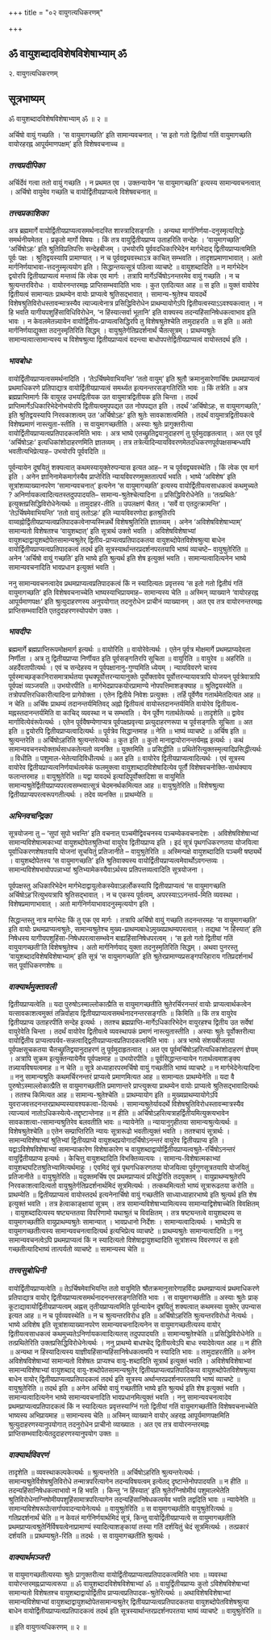 +++
title = "०२ वायुगत्यधिकरणम्"

+++


## ॐ वायुशब्दादविशेषविशेषाभ्याम् ॐ

२. वायुगत्यधिकरणम्

## **सूत्रभाष्यम्**

ॐ वायुशब्दादविशेषविशेषाभ्याम् ॐ ॥ २ ॥

अर्चिषो वायुं गच्छति । ‘स वायुमागच्छति’ इति सामान्यवचनात् । ‘स इतो गतो द्वितीयां गतिं वायुमागच्छति वायोरहरह्न आपूर्यमाणपक्षम्’ इति विशेषवचनाच्च ॥

### ***तत्त्वप्रदीपिका***

अर्चिर्देवं गत्वा ततो वायुं गच्छति । न प्रथमत एव । उक्तन्यायेन ‘स वायुमागच्छति’ इत्यस्य सामान्यवचनत्वात् । अर्चिषो वायुमेव गच्छति च वायोर्द्वितीयप्राप्यत्वे विशेषवचनात् ॥

### ***तत्त्वप्रकाशिका***

अत्र ब्रह्ममार्गे वायोर्द्वितीयप्राप्यत्वसमर्थनादस्ति शास्त्रादिसङ्गतिः । अन्यथा मार्गानिर्णया-दनुस्मृत्यसिद्धेः समर्थनीयमेतत् । प्रकृतो मार्गो विषयः । किं तत्र वायुर्द्वितीयप्राप्य उताहरिति सन्देहः । ‘वायुमागच्छति’ ‘अर्चिषोऽहः’ इति श्रुतिविप्रतिपत्तिः सन्देहबीजम् । उभयोरपि पूर्ववदधिकारिभेदेन मार्गभेदाद् द्वितीयप्राप्यत्वमिति पूर्वः पक्षः । श्रुतिद्वयस्यापि प्रामाण्यात् । न च पूर्ववद्व्यवस्थाऽत्र काचित् सम्भवति । तादृशप्रमाणाभावात् । अतो मार्गनिर्णयाभावा-त्तदनुस्मृत्ययोग इति । सिद्धान्तयत्सूत्रं पठित्वा व्याचष्टे ॥ वायुशब्दादिति ॥ न मार्गभेदेन द्वयोरपि द्वितीयप्राप्यत्वं मन्तव्यं किं त्वेक एव मार्गः । तत्रापि मार्गेऽर्चिषोऽनन्तरमेव वायुं गच्छति । न च श्रुत्यन्तरविरोधः । वायोरनन्तरमह्नः प्राप्तिसम्भवादिति भावः । कुत एतदित्यत आह ॥ स इति ॥ युक्तं वायोरेव द्वितीयत्वं सामान्यतः प्राथम्येन वायोः प्राप्यत्वे श्रुतिसद्भावात् । सामान्य-श्रुतेश्च यावदर्थे विशेषश्रुतिविरोधस्तावन्मात्रस्यैव त्याज्यत्वेनात्र प्रसिद्धिविरोधेन प्राथम्यायोगेऽपि द्वितीयत्वस्याऽऽवश्यकत्वात् । न हि भवति यागीयपशुहिंसाविधिविरोधेन, ‘न हिंस्यात्सर्वा भूतानि’ इति वाक्यस्य तदन्यहिंसानिषेधकत्वाभाव इति भावः । न केवलमेतन्न्यायेन वायोर्द्वितीय-प्राप्यत्वसिद्धिरपि तु विशेषश्रुतेश्चेति तामुदाहरति ॥ स इति ॥ अतो मार्गनिर्णयाद्युक्ता तदनुस्मृतिरिति सिद्धम् । वायुश्रुतेर्गतिप्रदर्शनार्थं चैतत्सूत्रम् । प्राथम्यश्रुतेः सामान्यत्वात्सामान्यस्य च विशेषश्रुत्या द्वितीयप्राप्यत्वं वदन्त्या बाधोपपत्तेर्द्वितीयप्राप्यत्वं वायोस्तदर्थ इति ।

### ***भावबोधः***

वायोर्द्वितीयप्राप्यत्वसमर्थनादिति । ‘तेऽर्चिषमेवाभियन्ति’ ‘ततो वायुम्’ इति श्रुतौ क्रमानुसारेणार्चिषः प्रथमप्राप्यत्वं प्रथमाधिकरणे प्रतिपाद्यात्र वायोर्द्वितीयप्राप्यत्वं समर्थ्यत इत्यनन्तरसङ्गतिरिति भावः ॥ किं तत्रेति ॥ अत्र ब्रह्मप्राप्तिमार्गः किं वायुरह उभयद्वितीयक उत वायुमात्रद्वितीयक इति चिन्ता । तदर्थं प्राप्तिमार्गेऽधिकारिभेदेनोभयोरपि द्वितीयत्वमुपपद्यत उत नोपपद्यत इति । तदर्थं ‘अर्चिषोऽहः, स वायुमागच्छति,’ इति श्रुतिद्वयस्यापि निरवकाशत्वम् उत ‘अर्चिषोऽहः’ इति श्रुतेः सावकाशत्वमिति । तदर्थं वायुमात्रद्वितीयकत्वे विशेषप्रमाणं नास्त्युता-स्तीति । स वायुमागच्छतीति । अस्याः श्रुतेः प्रागुक्तरीत्या वायोर्द्वितीयप्राप्यत्वप्रतिपादकत्वमिति भावः । अत्र भाष्ये एतच्छ्रुतिद्वयानुदाहरणं तु पूर्वमुदाहृतत्वात् । अत एव पूर्वं ‘अर्चिषोऽहः’ इत्यधिकांशोदाहरणमिति ज्ञातव्यम् । तत्र तत्रेत्यादिन्यायविवरणमेतदधिकरणपूर्वपक्षसम्बन्ध्यपि भवतीत्यभिप्रेत्याह– उभयोरपि पूर्ववदिति ॥

पूर्वन्यायेन दूषयितुं शक्यत्वात् कथमस्यायुक्तेरुपन्यास इत्यत आह– न च पूर्ववद्व्यवस्थेति । किं त्वेक एव मार्ग इति । अनेन ज्ञानिनामेकमार्गस्यैव प्राप्तेरिति न्यायविवरणमुक्ततात्पर्यं भवति । भाष्ये ‘अविशेष’ इति सूत्रांशव्याख्यानपरेण ‘सामान्यवचनात्’ इत्यनेन ‘स वायुमागच्छति’ इत्यस्य वायोर्द्वितीयत्वसाधकत्वं कथमुच्यते ? अनिर्णायकत्वादित्यतस्तदुपपादयति– सामान्य-श्रुतेश्चेत्यादिना ॥ प्रसिद्धिविरोधेनेति ॥ ‘तत्प्रथितेः’ इत्युक्तप्रसिद्धिविरोधेनेत्यर्थः ॥ तामुदाहर-तीति ॥ उपलक्षणं चैतत् । ‘सर्वे वा एतदुत्क्रामन्ति’ । ‘तेऽर्चिषमेवाभियन्ति’ ‘ततो वायुं ततोऽहः’ इति न्यायविवरणोदा हृतश्रुतिरपि वाय्वह्नोर्द्वितीयप्राप्यत्वप्रतिपादकत्वेनाप्यस्मिन्नर्थे विशेषश्रुतिरिति ज्ञातव्यम् । अनेन ‘अविशेषविशेषाभ्याम्’ सामान्यतो विशेषतश्च ‘वायुशब्दात्’ इति सूत्रार्थ उक्तो भवति । अविशेषविशेषाभ्यां वायुशब्दाद्वायुशब्दोपेतसामान्यश्रुतेर् द्वितीय-प्राप्यत्वप्रतिपादकतया वायुशब्दोपेतविशेषश्रुत्या बाधेन वायोर्द्वितीयप्राप्यत्वप्रतिपादकत्वं तदर्थ इति सूत्रस्यार्थान्तरप्रदर्शनपरतयापि भाष्यं व्याचष्टे– वायुश्रुतेरिति ॥ अनेन ‘अर्चिषो वायुं गच्छति’ इति भाष्ये इति श्रुत्यर्थ इति शेष इत्युक्तं भवति । सामान्यत्वादित्यनेन भाष्ये सामान्यवचनादिति भावप्रधान इत्युक्तं भवति ।

ननु सामान्यवचनत्वादेव प्रथमप्राप्यत्वप्रतिपादकत्वं किं न स्यादित्यतः प्रवृत्तस्य ‘स इतो गतो द्वितीयं गतिं वायुमागच्छति’ इति विशेषवचनाच्चेति भाष्यस्याभिप्रायमाह– सामान्यस्य चेति ॥ अस्मिन् व्याख्याने ‘वायोरहरह्न आपूर्यमाणपक्षः’ इति श्रुत्युदाहरणस्य अनुपयोगात् तदनुरोधेन प्राचीनं व्याख्यानम् । अत एव तत्र वायोरनन्तरमह्नः प्राप्तिसम्भवादिति एतदुदाहरणस्योपयोग उक्तः ।

### ***भावदीपः***

ब्रह्ममार्गे ब्रह्मप्राप्तिरूपमोक्षमार्ग इत्यर्थः ॥ वायोरिति ॥ वायोरेवेत्यर्थः । एतेन पूर्वत्र मोक्षमार्गे प्रथमप्राप्यदेवता निर्णीता । अत्र तु द्वितीयप्राप्या निर्णीयत इति पूर्वसङ्गतिरपि सूचिता ॥ वायुरिति ॥ वायुरेव ॥ अहरिति ॥ अहर्देवतापीत्यर्थः । एवं च सन्देहस्य न पूर्वपक्षानानु-गुण्यमिति ध्येयम् । न्यायविवरणे चास्य पूर्वस्माच्छङ्कानिरासमात्रार्थतया पृथक्पूर्वोत्तरन्यायानुक्तेः पूर्वोक्तावेव पूर्वोत्तरन्यायावत्रापि योजयन् पूर्वत्रेवात्रापि पूर्वपक्षं व्यञ्जयति ॥ उभयोरपीति ॥ मार्गभेदप्रापकयोरप्रामाण्ये नोपपत्तिमाशङ्क्याह ॥ श्रुतिद्वयस्येति ॥ तत्रोपपत्तिरधिकारीत्यादिना प्रागेवोक्ता । एतेन द्वितीये निवेशः प्रत्युक्तः । तर्हि पूर्वेणैव गतार्थमेतदित्यत आह ॥ न चेति ॥ अर्चिषः प्राथम्यं तदानन्तर्यमितिवद् अह्नो द्वितीयत्वं वायोस्तदानन्तर्यमिति वायोरेव द्वितीयत्व-मह्नस्तदानन्तर्यमिति वा काचिद् व्यवस्था न च सम्भवति । येन पूर्वेण गतार्थतेत्यर्थः ॥ तादृशेति ॥ द्वावेव मार्गावित्येवंरूपेत्यर्थः । एतेन पूर्ववैषम्येणाप्यत्र पूर्वपक्षप्रवृत्त्या प्रत्युदाहरणरूपा च पूर्वसङ्गतिः सूचिता ॥ अत इति ॥ द्वयोरपि द्वितीयप्राप्यत्वादित्यर्थः ॥ पूर्वत्रेव सिद्धान्तमाह ॥ नेति ॥ भाष्यं व्याचष्टे ॥ अर्चिष इति ॥ श्रुत्यन्तरेति ॥ अर्चिषोऽहरिति श्रुत्यन्तरेत्यर्थः ॥ कुत इति ॥ कुतो मानाद्वायोरानन्तर्यमह्न इत्यर्थः । कथं सामान्यवचनस्योक्तार्थसाधकतेत्यतो व्यनक्ति ॥ युक्तमिति ॥ प्रसिद्धीति ॥ प्रथितेरित्युक्तस्मृत्यादिप्रसिद्धीत्यर्थः ॥ विधीति ॥ पशुमाल-भेतेत्यादिविधीत्यर्थः ॥ अत इति ॥ वायोरेव द्वितीयप्राप्यत्वादित्यर्थः । एवं सूत्रस्य वायोरेव द्वितीयप्राप्यत्वनिर्णयार्थत्वमेकं फलमुक्त्वा वायुशाब्दादविशेषादित्येव पूर्तौ विशेषवचनोक्ति-सार्थक्याय फलान्तरमाह ॥ वायुश्रुतेरिति ॥ यद्वा यावदर्थ इत्यादिपूर्वोक्तदिशा स वायुमिति सामान्यश्रुतेर्द्वितीयप्राप्यपरत्वसम्भवात्सूत्रं चेदमनर्थकमित्यत आह ॥ वायुश्रुतेरिति ॥ विशेषश्रुत्या द्वितीयप्राप्यपरत्वरूपगतीत्यर्थः । तदेव व्यनक्ति ॥ प्राथम्येति ॥

### ***अभिनवचन्द्रिका***

सूत्रयोजना तु – ‘सुपां सुपो भवन्ति’ इति वचनात् पञ्चमीद्विवचनस्य पञ्चम्येकवचनादेशः । अविशेषविशेषाभ्यां सामान्यविशेषात्मकाभ्यां वायुशब्दोपेतश्रुतिभ्यां वायुरेव द्वितीयप्राप्य इति । इदं सूत्रं पृथगधिकरणतया योजयित्वा पूर्वाधिकरणशेषतयापि योजनां सूचयितुं प्रतिजानीते – वायुश्रुतेरिति ॥ अस्मिन्पक्षे वायुशब्दादिति पञ्चमी षष्ठ्यर्थे । वायुशब्दोपेतस्य ‘स वायुमागच्छति’ इति श्रुतिवाक्यस्य वायोर्द्वितीयप्राप्यत्वमेवार्थोऽवगन्तव्यः । सामान्यविशेषभावोपपन्नाभ्यां श्रुतिभ्यामेकस्यैवाऽर्थस्य प्रतिपत्तव्यत्वादिति सूत्रयोजना ।

पूर्वपक्षस्तु अधिकारिभेदेन मार्गभेदाद्वायुलोकस्येवाऽहर्लोकस्यापि द्वितीयप्राप्यत्वं ‘स वायुमागच्छति अर्चिषोऽह’रित्युभयत्रापि श्रुतिसद्भावात् । न च एकस्य पूर्वत्वम्, अपरस्याऽऽनन्तर्य-मिति व्यवस्था । विशेषप्रमाणाभावात् । अतो मार्गनिर्णयाभावादनुस्मृत्ययोग इति ।

सिद्धान्तस्तु नात्र मार्गभेदः किं तु एक एव मार्गः । तत्रापि अर्चिषो वायुं गच्छति तदनन्तरमहः ‘स वायुमागच्छति’ इति वायोः प्रथमप्राप्यत्वश्रुतेः, सामान्यश्रुतेश्च मुख्य-प्राथम्यबाधेऽमुख्यप्राथम्यपरत्वात् । तद्यथा ‘न हिंस्यात्’ इति निषेधस्य यागीयपशुहिंसा-निषेधपरत्वासम्भवेन बाह्यहिंसानिषेधपरत्वम् । ‘स इतो गतो द्वितीयां गतिं वायुयागच्छती’ति विशेषश्रुतेश्च । अतो मार्गनिर्णयाद् युक्ता तदनुस्मृतिरिति सिद्धम् । अथवा पुनरस्तु ‘वायुशब्दादविशेषविशेषाभ्याम्’ इति सूत्रं ‘स वायुमागच्छति’ इति श्रुतेरप्रामाण्यप्रसङ्गपरिहाराय गतिप्रदर्शनार्थं सत् पूर्वाधिकरणशेषः ॥

### ***वाक्यार्थमुक्तावली***

द्वितीयप्राप्यत्वेति ॥ यदा पुरुषोऽस्माल्लोकात्प्रैति स वायुमागच्छतीति श्रुतेरर्चिरनन्तरं वायोः प्राप्यत्वार्थकत्वेन यत्सावकाशत्वमुक्तं तन्निर्वाहाय द्वितीयप्राप्यत्वसमर्थनादनन्तरसङ्गतिः ॥ किमिति ॥ किं तत्र वायुरेव द्वितीयप्राप्य उताहरपीति सन्देह इत्यर्थः । ततश्च ब्रह्मप्राप्ति-मार्गेऽधिकारिभेदेन वायुरहश्च द्वितीय उत सर्वेषां वायुरेवेति चिन्ता । तदर्थं वायोरेव द्वितीयत्वे व्यवस्थापकं प्रमाणं नास्त्युतास्तीति । अस्याः श्रुतेः पूर्वोक्तरीत्या वायोर्द्वितीय प्राप्यत्वपर्यव-सन्नत्वाद्द्वितीयप्राप्यत्वप्रतिपादकत्वमिति भावः । अत्र भाष्ये संशयबीजतया पूर्वपक्षसूचकतया चैतच्छ्रुतिद्वयानुदाहरणं तु पूर्वमुदाहृतत्वात् । अत एव पूर्वमर्चिषोऽहरित्यधिकांशोदाहरणं ज्ञेयम् । अत्रापि सुक्रम इत्युक्तन्यायेनैव पूर्वपक्षमाह ॥ उभयोरपीति ॥ पूर्वसिद्धान्तन्यायेन गतार्थत्वमाशङ्क्य तन्न्यायविषयत्वमाह ॥ न चेति ॥ सूत्रे अध्याहारपरमर्चिषो वायुं गच्छतीति भाष्यं व्याचष्टे ॥ न मार्गभेदेनेत्यादिना ॥ ननु सामान्यश्रुतिः कथमर्चिरनन्तरं प्राप्यत्वे प्रमाणमित्यत आह ॥ सामान्यतः प्राथम्येनेति ॥ यदा वै पुरुषोऽस्माल्लोकात्प्रैति स वायुमागच्छतीति प्रमाणान्तरे प्राप्त्युक्त्या प्राथम्येन वायोः प्राप्यत्वे श्रुतिसद्भावादित्यर्थः । ततश्च किमित्यत आह ॥ सामान्य-श्रुतेश्चेति ॥ प्राथम्यायोग इति ॥ मुख्यप्राथम्यायोगेऽपि युवराजवत्तदनन्तरप्राथम्यस्यावश्यकत्वा-दित्यर्थः । सामान्यश्रुतेर्यावदर्थे विशेषश्रुतिविरोधस्तावन्मात्रस्यैव त्याज्यत्वं नातोऽधिकस्येत्ये-तद्दृष्टान्तेनाह ॥ न हीति ॥ अर्चिषोऽहरित्यत्राहर्द्वितीयमित्युक्त्यभावेन सावकाशत्वा-त्सामान्यश्रुतिरेव बलवतीति भावः ॥ न्यायेनेति ॥ न्यायानुगृहीतया सामान्यश्रुत्येत्यर्थः ॥ विशेषश्रुतेश्चेति ॥ एतेन सम्प्राप्तिरिति न्यायः सूत्रारूढो भवतीत्युक्तं भवति । ततश्चायं सूत्रार्थः । सामान्यविशेषाभ्यां श्रुतिभ्यां द्वितीयप्राप्ये वायुशब्दप्रयोगादर्चिषोऽनन्तरं वायुरेव द्वितीयप्राप्य इति । यद्वाऽविशेषविशेषाभ्यां सामान्याकारेण विशेषाकारेण च वायुशब्दाद्वायोर्द्वितीयप्राप्यत्वश्रुते-रर्चिषोऽनन्तरं वायुर्द्वितीयप्राप्य इत्यर्थः । केचित्तु वायुशब्दादिति विभक्तिव्यत्ययः । सामान्य-विशेषात्मकाभ्यां वायुशब्दघटितश्रुतिभ्यामित्यर्थमाहुः । एवमिदं सूत्रं पृथगधिकरणतया योजयित्वा पूर्वगुणसूत्रतयापि योजयितुं प्रतिजानीते ॥ वायुश्रुतेरिति ॥ यदुक्तमर्चिष एव प्रथमप्राप्यत्वं प्रसिद्धेरिति तदयुक्तम् । वायुप्राथम्यश्रुतेरपि निरवकाशत्वादित्यतो वायुश्रुतेर्गतिप्रदर्शनार्थमिदं सूत्रमित्यर्थः । तत्कथमित्यतो भाष्यं सूत्रारूढतया करोति ॥ प्राथम्येति ॥ द्वितीयप्राप्यत्वं वायोस्तदर्थ इत्यनेनार्चिषो वायुं गच्छतीति साध्याध्याहारभाष्ये इति श्रुत्यर्थ इति शेष इत्युक्तं भवति । तत्र हेत्वाकाङ्क्षायां सूत्रम् । तत्र सामान्यविशेषाभ्यामित्यस्य सामान्याद्विशेषाच्चेति विवक्षितम् । वायुशब्दादित्यस्य षष्ट्यन्ततया विपरिणामो यथाश्रुतं च विवक्षितम् । तत्र षष्ट्यन्तत्वे वायुशब्दस्य स वायुमागच्छतीति वायुप्राथम्यश्रुतेः सामान्यात् । भावप्रधानो निर्देशः । सामान्यत्वादित्यर्थः । भाष्येऽपि स वायुमागच्छतीत्यस्य सामान्यवचनत्वादित्यर्थ इत्यभिप्रेत्य व्याचष्टे ॥ प्राथम्यश्रुतेः सामान्यत्वादिति ॥ ननु सामान्यवचनत्वेऽपि प्रथमप्राप्यत्वं किं न स्यादित्यतो विशेषाद्वायुशब्दादिति सूत्रांशस्य विवरणपरं स इतो गच्छतीत्यादिभाष्यं तात्पर्यतो व्याचष्टे ॥ सामान्यस्य चेति ॥

### ***तत्त्वसुबोधिनी***

वायोर्द्वितीयप्राप्यत्वेति ॥ तेऽर्चिषमेवाभियन्ति ततो वायुमिति श्रौतक्रमानुसारेणाहर्विदः प्रथमप्राप्यत्वं प्रथमाधिकरणे प्रतिपाद्यात्र वायोर् द्वितीयप्राप्यत्वसमर्थनादनन्तरसङ्गतिरिति भावः । स वायुमागच्छतीति ॥ अस्याः श्रुतेः प्राक् कूटाद्यावायोर्द्वितीयप्राप्यत्वम् अह्नस् तृतीयप्राप्यत्वमिति पूर्वन्यायेन दूषयितुं शक्यत्वात् कथमस्या युक्तेर् उपन्यास इत्यत आह ॥ न च पूर्वव्यवस्थेति ॥ न च श्रुत्यन्तरविरोध इति ॥ अर्चिषोऽहरिति श्रुत्यन्तरविरोधो नेत्यर्थः । भाष्ये अविशेष इति सूत्रांशव्याख्यानपरेण सामान्यवचनादित्यनेन स वायुमागच्छतीत्यस्य वायोर् द्वितीयत्वसाधकत्वं कथमुच्यतेऽनिर्णायकत्वादित्यतस् तदुपपादयति ॥ सामान्यश्रुतेश्चेति ॥ प्रसिद्धिविरोधेनेति ॥ तत्प्रथितेरिति उक्तप्रसिद्धिविरोधेनेत्यर्थः । ननु प्राथम्ये बाधश्चेद् द्वितीयत्वेऽपि बाधः स्यादेवेत्यत आह ॥ न हीति ॥ अन्यथा न हिंस्यादित्यस्य याज्ञीयहिंसान्यहिंसानिषेधकत्वमपि न स्यादिति भावः ॥ तामुदाहरतीति ॥ अनेन अविशेषविशेषाभ्यां सामान्यतो विशेषतः प्राप्यश्च वायु-शब्दादिति सूत्रार्थ इत्युक्तं भवति । अविशेषविशेषाभ्यां सामान्यविशेषाभ्यां वायुशब्दाद् वायु-शब्दोपेतसामान्यश्रुतेर् द्वितीयप्राप्यत्वप्रतिपादिकया वायुशब्दोपेतविशेषश्रुत्या बाधेन वायोर् द्वितीयप्राप्यत्वप्रतिपादकत्वं तदर्थ इति सूत्रस्य अर्थान्तरप्रदर्शनपरतयापि भाष्यं व्याचष्टे ॥ वायुश्रुतेरिति ॥ तदर्थ इति ॥ अनेन अर्चिषो वायुं गच्छतीति भाष्ये इति श्रुत्यर्थ इति शेष इत्युक्तं भवति । सामान्यत्वादित्यनेन भाष्ये सामान्यवचनादिति भावप्रधानमित्युक्तं भवति । ननु सामान्यवचनत्वादेव प्रथमप्राप्यत्वप्रतिपादकत्वं किं न स्यादित्यतः प्रवृत्तस्याग्निं गतो द्वितीयां गतिं वायुमागच्छतीति विशेषवचनाच्चेति भाष्यस्य अभिप्रायमाह ॥ सामान्यस्य चेति ॥ अस्मिन् व्याख्याने वायोर् अहरह्न आपूर्यमाणपक्षमिति श्रुत्युदाहरणस्यानुपयोगात् तदनुरोधेन प्राचीनो व्याख्यातः । अत एव तत्र वायोरनन्तरमह्नः प्राप्तिसम्भवादित्येतदुदाहरणस्यानुपयोग उक्तः ॥

### ***वाक्यार्थविवरणं***

तादृशेति ॥ व्यवस्थाकल्पकेत्यर्थः ॥ श्रुत्यन्तरेति ॥ अर्चिषोऽहरिति श्रुत्यन्तरेत्यर्थः । सामान्यश्रुतेर्विशेषश्रुतिविरोधे तन्मात्रपरित्यागेन तदन्यविषयत्वम् इत्येतद् दृष्टान्तेनोपपादयति ॥ न हीति ॥ तदन्यहिंसानिषेधकत्वाभावो न हि भवति । किन्तु ‘न हिंस्यात्’ इति श्रुतेरग्निषोमीयं पशुमालभेतेति श्रुतिविरोधेनाग्निषोमीयपशुहिंसामात्रपरित्यागेन तदन्यहिंसानिषेधकत्वमेव भवति तद्वदिति भावः ॥ न्यायेनेति ॥ सामान्यविशेषरूपोत्सर्गापवादन्यायेनेत्यर्थः ॥ वायुश्रुतेरिति ॥ स वायुमागच्छतीति वायुश्रुतेरित्यर्थः ॥ गतिप्रदर्शनार्थं चेति ॥ न केवलं मार्गनिर्णयार्थमिदं सूत्रं, किन्तु वायोर्द्वितीयप्राप्यत्वे स वायुमागच्छतीति प्रथमप्राप्यत्वश्रुतेर्निर्विषयत्वेनाप्रामाण्यं स्यादित्याशङ्कायां तस्या गतिं दर्शयितुं चेदं सूत्रमित्यर्थः । तत्प्रकारं दर्शयति ॥ प्राथम्यश्रुते-रिति ॥ तदर्थः । स वायुमागच्छतीति श्रुत्यर्थः ।

### ***वाक्यार्थमञ्जरी***

स वायुमागच्छतीत्यस्याः श्रुतेः प्रागुक्तरीत्या वायोर्द्वितीयप्राप्यत्वप्रतिपादकत्वमिति भावः ॥ व्यवस्था वायोरन्तरमह्नःप्राप्यत्वरूपा ॥ ॐ वायुशब्दादविशेषविशेषाभ्यां ॐ ॥ वायुर्द्वितीयप्राप्यः कुतो ऽविशेषविशेषाभ्यां सामान्यतो विशेषतश्च वायुशब्दाद्वायोर्द्वितीय प्राप्यत्वप्रतिपादक-श्रुतेरित्यर्थः ॥ अथाविशेषविशेषाभ्यां सामान्यविशेषाभ्यां वायुशब्दाद्वायुशब्दोपेतसामान्यश्रुतेर् द्वितीयप्राप्यत्वप्रतिपादकतया वायुशब्दोपेतविशेषश्रुत्या बाधेन वायोर्द्वितीयप्राप्यत्वप्रतिपादकत्वं तदर्थ इति सूत्रस्यार्थान्तरप्रदर्शनपरतया भाष्यं व्याचष्टे ॥ वायुश्रुतेरिति ॥

॥ इति वायुगत्यधिकरणम् ॥ २ ॥


